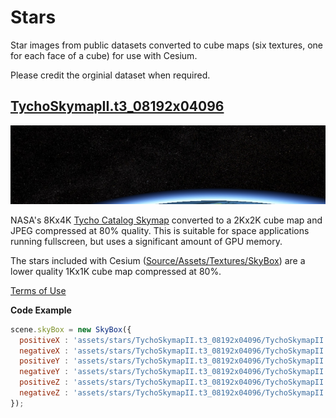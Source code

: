 Stars
=====

Star images from public datasets converted to cube maps (six textures, one for each face of a cube) for use with Cesium.

Please credit the orginial dataset when required.

[TychoSkymapII.t3_08192x04096](TychoSkymapII.t3_08192x04096/)
----------------------------

![](images/TychoSkymapII.t3_08192x04096.png)

NASA's 8Kx4K [Tycho Catalog Skymap](http://svs.gsfc.nasa.gov/vis/a000000/a003500/a003572/) converted to a 2Kx2K cube map and JPEG compressed at 80% quality.  This is suitable for space applications running fullscreen, but uses a significant amount of GPU memory.

The stars included with Cesium ([Source/Assets/Textures/SkyBox](https://github.com/AnalyticalGraphicsInc/cesium/tree/master/Source/Assets/Textures/SkyBox)) are a lower quality 1Kx1K cube map compressed at 80%.

[Terms of Use](http://www.nasa.gov/audience/formedia/features/MP_Photo_Guidelines.html)

**Code Example**

```javascript
scene.skyBox = new SkyBox({
  positiveX : 'assets/stars/TychoSkymapII.t3_08192x04096/TychoSkymapII.t3_08192x04096_80_px.jpg',
  negativeX : 'assets/stars/TychoSkymapII.t3_08192x04096/TychoSkymapII.t3_08192x04096_80_mx.jpg',
  positiveY : 'assets/stars/TychoSkymapII.t3_08192x04096/TychoSkymapII.t3_08192x04096_80_py.jpg',
  negativeY : 'assets/stars/TychoSkymapII.t3_08192x04096/TychoSkymapII.t3_08192x04096_80_my.jpg',
  positiveZ : 'assets/stars/TychoSkymapII.t3_08192x04096/TychoSkymapII.t3_08192x04096_80_pz.jpg',
  negativeZ : 'assets/stars/TychoSkymapII.t3_08192x04096/TychoSkymapII.t3_08192x04096_80_mz.jpg'
});
```

